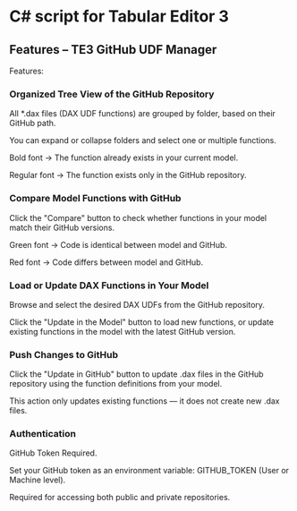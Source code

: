 # C# script for Tabular Editor 3

## Features – TE3 GitHub UDF Manager

 Features:

 ### Organized Tree View of the GitHub Repository

  All *.dax files (DAX UDF functions) are grouped by folder, based on their GitHub path.
  
  You can expand or collapse folders and select one or multiple functions.

  Bold font → The function already exists in your current model.
  
  Regular font → The function exists only in the GitHub repository.

### Compare Model Functions with GitHub

  Click the "Compare" button to check whether functions in your model match their GitHub versions.
  
  Green font → Code is identical between model and GitHub.
  
  Red font → Code differs between model and GitHub.

### Load or Update DAX Functions in Your Model

  Browse and select the desired DAX UDFs from the GitHub repository.
  
  Click the "Update in the Model" button to load new functions, or update existing functions in the model with the latest GitHub version.

### Push Changes to GitHub

  Click the "Update in GitHub" button to update .dax files in the GitHub repository using the function definitions from your model.
  
  This action only updates existing functions — it does not create new .dax files.

### Authentication
 
   GitHub Token Required.

  Set your GitHub token as an environment variable: GITHUB_TOKEN (User or Machine level).
  
  Required for accessing both public and private repositories.
